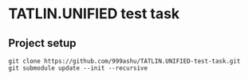 # TATLIN.UNIFIED test task
## Project setup
```
git clone https://github.com/999ashu/TATLIN.UNIFIED-test-task.git
git submodule update --init --recursive
```